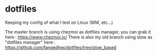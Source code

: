 # dotfiles
Keeping my config of what I test on Linux (WM, etc...)

The master branch is using chezmoi as dotfiles manager, you can grab it here : https://www.chezmoi.io/
There is also my old branch using stow as "dotfiles manager" here : https://github.com/fangedhex/dotfiles/tree/stow_based
